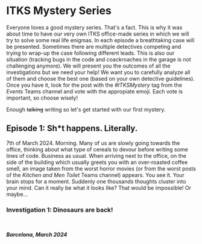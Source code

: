 &nbsp;

# ITKS Mystery Series

Everyone loves a good mystery series. That's a fact. This is why it was about time to have our very own ITKS office-made series in which we will try to solve some real life enigmas. In each episode a breathtaking case will be presented. Sometimes there are multiple detectives competing and trying to wrap-up the case following different leads. This is also our situation (tracking bugs in the code and coackroaches in the garage is not challenging anymore). We will present you the outcomes of all the investigations but we need your help! We want you to carefully analyze all of them and choose the best one (based on your own detective guidelines). Once you have it, look for the post with the _#ITKSMystery_ tag from the _Events_ Teams channel and vote with the appropiate emoji. Each vote is important, so choose wisely! 

Enough <s>talking</s> writing so let's get started with our first mystery.

## Episode 1: Sh*t happens. Literally.

7th of March 2024. Morning. Many of us are slowly going towards the office, thinking about what type of cereals to devour before writing some lines of code. Business as usual. When arriving next to the office, on the side of the building which usually greets you with an over-roasted coffee smell, an image taken from the worst horror movies (or from the worst posts of the _Kitchen and Men Toilet_ Teams channel) appears. You see it. Your brain stops for a moment. Suddenly one thousands thoughts cluster into your mind. Can it really be what it looks like? That would be impossible! Or maybe...  

### Investigation 1: Dinosaurs are back!

&nbsp;

***Barcelona, March 2024*** 
